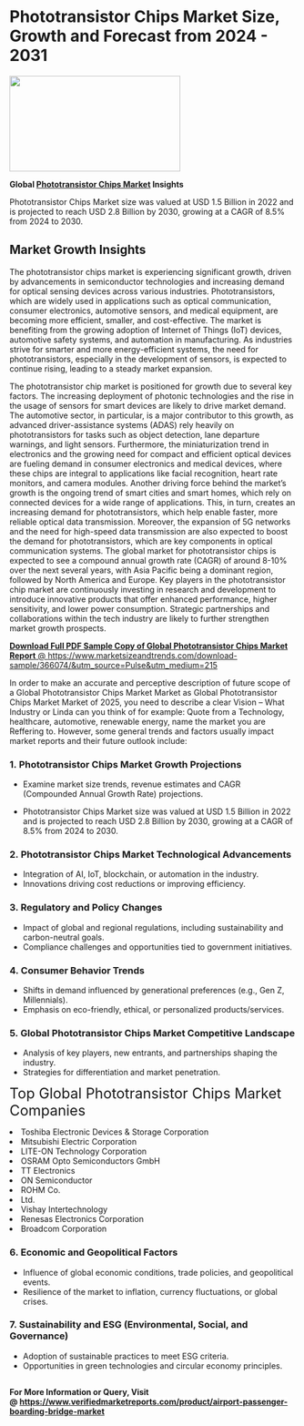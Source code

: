 <H1>Phototransistor Chips Market Size, Growth and Forecast from 2024 - 2031</H1><img class="aligncenter size-medium wp-image-584254" src="https://thirdeyenews.in/wp-content/uploads/2024/09/Global-Market-Research-300x168.jpeg" alt="" width="300" height="168" /><p><strong>Global&nbsp;<a href="https://www.marketsizeandtrends.com/download-sample/366074/&amp;utm_source=Pulse&amp;utm_medium=215">Phototransistor Chips Market</a> Insights</strong></p><p>Phototransistor Chips Market size was valued at USD 1.5 Billion in 2022 and is projected to reach USD 2.8 Billion by 2030, growing at a CAGR of 8.5% from 2024 to 2030.</p><p><h2>Market Growth Insights</h2> The phototransistor chips market is experiencing significant growth, driven by advancements in semiconductor technologies and increasing demand for optical sensing devices across various industries. Phototransistors, which are widely used in applications such as optical communication, consumer electronics, automotive sensors, and medical equipment, are becoming more efficient, smaller, and cost-effective. The market is benefiting from the growing adoption of Internet of Things (IoT) devices, automotive safety systems, and automation in manufacturing. As industries strive for smarter and more energy-efficient systems, the need for phototransistors, especially in the development of sensors, is expected to continue rising, leading to a steady market expansion. <p><a href="#"></a></p> The phototransistor chip market is positioned for growth due to several key factors. The increasing deployment of photonic technologies and the rise in the usage of sensors for smart devices are likely to drive market demand. The automotive sector, in particular, is a major contributor to this growth, as advanced driver-assistance systems (ADAS) rely heavily on phototransistors for tasks such as object detection, lane departure warnings, and light sensors. Furthermore, the miniaturization trend in electronics and the growing need for compact and efficient optical devices are fueling demand in consumer electronics and medical devices, where these chips are integral to applications like facial recognition, heart rate monitors, and camera modules. Another driving force behind the market’s growth is the ongoing trend of smart cities and smart homes, which rely on connected devices for a wide range of applications. This, in turn, creates an increasing demand for phototransistors, which help enable faster, more reliable optical data transmission. Moreover, the expansion of 5G networks and the need for high-speed data transmission are also expected to boost the demand for phototransistors, which are key components in optical communication systems. The global market for phototransistor chips is expected to see a compound annual growth rate (CAGR) of around 8-10% over the next several years, with Asia Pacific being a dominant region, followed by North America and Europe. Key players in the phototransistor chip market are continuously investing in research and development to introduce innovative products that offer enhanced performance, higher sensitivity, and lower power consumption. Strategic partnerships and collaborations within the tech industry are likely to further strengthen market growth prospects. <p><a href="#"></p><p><span class=""><strong>Download Full PDF Sample Copy of Global Phototransistor Chips Market Report</strong> @ <a href="https://www.marketsizeandtrends.com/download-sample/366074/&amp;utm_source=Pulse&amp;utm_medium=215" target="_blank">https://www.marketsizeandtrends.com/download-sample/366074/&amp;utm_source=Pulse&amp;utm_medium=215</a></span></p><p>In order to make an accurate and perceptive description of future scope of a Global&nbsp;Phototransistor Chips Market Market as Global&nbsp;Phototransistor Chips Market Market of 2025, you need to describe a clear Vision &ndash; What Industry or Linda can you think of for example: Quote from a Technology, healthcare, automotive, renewable energy, name the market you are Reffering to. However, some general trends and factors usually impact market reports and their future outlook include:</p><h3>1.&nbsp;<strong>Phototransistor Chips Market Growth Projections</strong></h3><ul><li>Examine market size trends, revenue estimates and CAGR (Compounded Annual Growth Rate) projections.</li><li><p>Phototransistor Chips Market size was valued at USD 1.5 Billion in 2022 and is projected to reach USD 2.8 Billion by 2030, growing at a CAGR of 8.5% from 2024 to 2030.</p></li></ul><h3>2.&nbsp;<strong>Phototransistor Chips Market Technological Advancements</strong></h3><ul><li>Integration of AI, IoT, blockchain, or automation in the industry.</li><li>Innovations driving cost reductions or improving efficiency.</li></ul><h3>3.&nbsp;<strong>Regulatory and Policy Changes</strong></h3><ul><li>Impact of global and regional regulations, including sustainability and carbon-neutral goals.</li><li>Compliance challenges and opportunities tied to government initiatives.</li></ul><h3>4.&nbsp;<strong>Consumer Behavior Trends</strong></h3><ul><li>Shifts in demand influenced by generational preferences (e.g., Gen Z, Millennials).</li><li>Emphasis on eco-friendly, ethical, or personalized products/services.</li></ul><h3>5.&nbsp;<strong>Global Phototransistor Chips Market Competitive Landscape</strong></h3><ul><li>Analysis of key players, new entrants, and partnerships shaping the industry.</li><li>Strategies for differentiation and market penetration.</li></ul><p data-pm-slice="1 1 []"><span style="color: inherit; font-family: inherit; font-size: 25px;">Top Global Phototransistor Chips Market Companies</span></p><div class="" data-test-id=""><p><li>Toshiba Electronic Devices & Storage Corporation</li><li> Mitsubishi Electric Corporation</li><li> LITE-ON Technology Corporation</li><li> OSRAM Opto Semiconductors GmbH</li><li> TT Electronics</li><li> ON Semiconductor</li><li> ROHM Co.</li><li> Ltd.</li><li> Vishay Intertechnology</li><li> Renesas Electronics Corporation</li><li> Broadcom Corporation</li></p></div><h3>6.&nbsp;<strong>Economic and Geopolitical Factors</strong></h3><ul><li>Influence of global economic conditions, trade policies, and geopolitical events.</li><li>Resilience of the market to inflation, currency fluctuations, or global crises.</li></ul><h3>7.&nbsp;<strong>Sustainability and ESG (Environmental, Social, and Governance)</strong></h3><ul><li>Adoption of sustainable practices to meet ESG criteria.</li><li>Opportunities in green technologies and circular economy principles.</li></ul><h2><strong style="font-size: 14px;">For More Information or Query, Visit @&nbsp;</strong><a style="background-color: #ffffff; font-size: 14px;" href="https://www.marketsizeandtrends.com/report/phototransistor-chips-market/" target="_blank">https://www.verifiedmarketreports.com/product/airport-passenger-boarding-bridge-market</a></h2>
